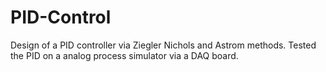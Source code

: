 # PID-Control

Design of a PID controller via Ziegler Nichols and Astrom methods. Tested the PID on a analog process simulator via a DAQ board.
